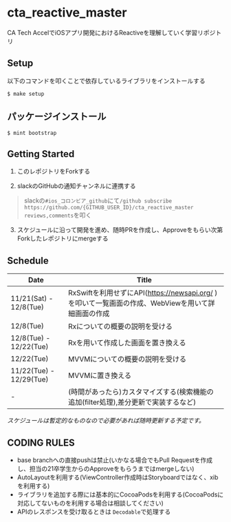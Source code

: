 # cta_reactive_master

CA Tech AccelでiOSアプリ開発におけるReactiveを理解していく学習リポジトリ

## Setup

以下のコマンドを叩くことで依存しているライブラリをインストールする

```
$ make setup
```

## パッケージインストール

```
$ mint bootstrap
```

## Getting Started

1. このレポジトリをForkする

2. slackのGitHubの通知チャンネルに連携する

> slackの`#ios_コロンビア_github`にて`/github subscribe https://github.com/{GITHUB_USER_ID}/cta_reactive_master reviews,comments`を叩く

3. スケジュールに沿って開発を進め、随時PRを作成し、Approveをもらい次第Forkしたレポジトリにmergeする

## Schedule

| Date | Title |
| ------------- | ------------- |
| 11/21(Sat) - 12/8(Tue) | RxSwiftを利用せずにAPI(https://newsapi.org/ )を叩いて一覧画面の作成、WebViewを用いて詳細画面の作成 |
| 12/8(Tue) | Rxについての概要の説明を受ける |
| 12/8(Tue) - 12/22(Tue) | Rxを用いて作成した画面を置き換える |
| 12/22(Tue) | MVVMについての概要の説明を受ける |
| 11/22(Tue) - 12/29(Tue) | MVVMに置き換える |
| - | (時間があったら)カスタマイズする(検索機能の追加(filter処理),差分更新で実装するなど) |

*スケジュールは暫定的なものなので必要があれば随時更新する予定です。*

## CODING RULES

- base branchへの直接pushは禁止(いかなる場合でもPull Requestを作成し、担当の21卒学生からのApproveをもらうまではmergeしない)
- AutoLayoutを利用する(ViewController作成時はStoryboardではなく、xibを利用する)
- ライブラリを追加する際には基本的にCocoaPodsを利用する(CocoaPodsに対応してないものを利用する場合は相談してください)
- APIのレスポンスを受け取るときは `Decodable`で処理する
